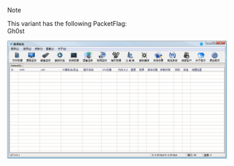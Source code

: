 > [!NOTE]  
> This variant has the following PacketFlag:  
> Gh0st  
  
![Screenshot](https://raw.githubusercontent.com/Cryakl/Ultimate-RAT-Collection/refs/heads/main/Gh0stRat/%e9%9f%b3%e8%af%91%e8%ae%ba%e5%9d%9b/Screenshot.png)
